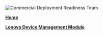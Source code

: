 ![Commercial Deployment Readiness Team](../img/cdrt.png)

[**Home**](/)

[**Lenovo Device Management Module**](ldmm/ldmm_top.md)
